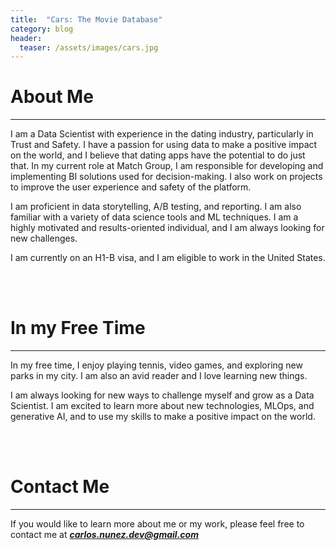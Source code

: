 ```yaml
---
title:  "Cars: The Movie Database"
category: blog
header:
  teaser: /assets/images/cars.jpg
---
```


# About Me
---
I am a Data Scientist with experience in the dating industry, particularly in Trust and Safety. I have a passion for using data to make a positive impact on the world, and I believe that dating apps have the potential to do just that. In my current role at Match Group, I am responsible for developing and implementing BI solutions used for decision-making. I also work on projects to improve the user experience and safety of the platform.

I am proficient in data storytelling, A/B testing, and reporting. I am also familiar with a variety of data science tools and ML techniques. I am a highly motivated and results-oriented individual, and I am always looking for new challenges.

I am currently on an H1-B visa, and I am eligible to work in the United States.

<br>
<br>

# In my Free Time
---

In my free time, I enjoy playing tennis, video games, and exploring new parks in my city. I am also an avid reader and I love learning new things.

I am always looking for new ways to challenge myself and grow as a Data Scientist. I am excited to learn more about new technologies, MLOps, and generative AI, and to use my skills to make a positive impact on the world.

<br>

<br>

# Contact Me
---
If you would like to learn more about me or my work, please feel free to contact me at ***carlos.nunez.dev@gmail.com***
